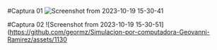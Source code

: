 #Captura 01
![Screenshot from 2023-10-19 15-30-41](https://github.com/geormz/Simulacion-por-computadora-Geovanni-Ramirez/assets/113058235/23d4b4c5-a60b-45bd-9d94-45cd6b2bcfea)


#Captura 02 
![Screenshot from 2023-10-19 15-30-51](https://github.com/geormz/Simulacion-por-computadora-Geovanni-Ramirez/assets/1130
